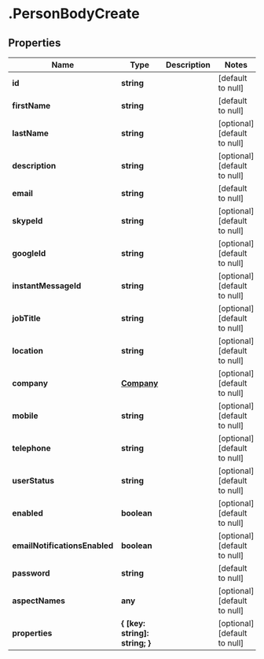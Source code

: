 # .PersonBodyCreate

## Properties
Name | Type | Description | Notes
------------ | ------------- | ------------- | -------------
**id** | **string** |  | [default to null]
**firstName** | **string** |  | [default to null]
**lastName** | **string** |  | [optional] [default to null]
**description** | **string** |  | [optional] [default to null]
**email** | **string** |  | [default to null]
**skypeId** | **string** |  | [optional] [default to null]
**googleId** | **string** |  | [optional] [default to null]
**instantMessageId** | **string** |  | [optional] [default to null]
**jobTitle** | **string** |  | [optional] [default to null]
**location** | **string** |  | [optional] [default to null]
**company** | [**Company**](Company.md) |  | [optional] [default to null]
**mobile** | **string** |  | [optional] [default to null]
**telephone** | **string** |  | [optional] [default to null]
**userStatus** | **string** |  | [optional] [default to null]
**enabled** | **boolean** |  | [optional] [default to null]
**emailNotificationsEnabled** | **boolean** |  | [optional] [default to null]
**password** | **string** |  | [default to null]
**aspectNames** | **any** |  | [optional] [default to null]
**properties** | **{ [key: string]: string; }** |  | [optional] [default to null]


